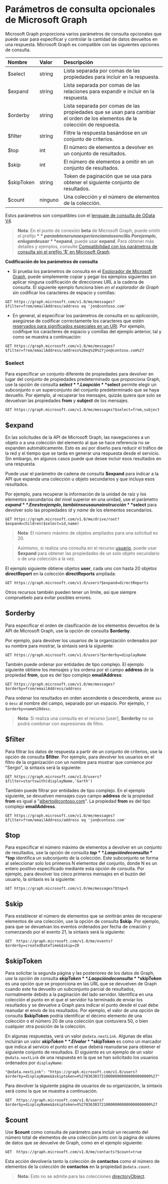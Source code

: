 # <a name="microsoft-graph-optional-query-parameters"></a>Parámetros de consulta opcionales de Microsoft Graph
Microsoft Graph proporciona varios parámetros de consulta opcionales que puede usar para especificar y controlar la cantidad de datos devueltos en una respuesta. Microsoft Graph es compatible con las siguientes opciones de consulta. 

|Nombre|Valor|Descripción|
|:---------------|:--------|:-------|
|$select|string|Lista separada por comas de las propiedades para incluir en la respuesta.|
|$expand|string|Lista separada por comas de las relaciones para expandir e incluir en la respuesta.  |
|$orderby|string|Lista separada por comas de las propiedades que se usan para cambiar el orden de los elementos de la colección de respuesta.|
|$filter|string|Filtre la respuesta basándose en un conjunto de criterios.|
|$top|int|El número de elementos a devolver en un conjunto de resultados.|
|$skip|int|El número de elementos a omitir en un conjunto de resultados.|
|$skipToken|string|Token de paginación que se usa para obtener el siguiente conjunto de resultados.|
|$count|ninguno|Una colección y el número de elementos de la colección.|

Estos parámetros son compatibles con el [lenguaje de consulta de OData V4](http://docs.oasis-open.org/odata/odata/v4.0/errata03/os/complete/part2-url-conventions/odata-v4.0-errata03-os-part2-url-conventions-complete.html#_Toc453752356).

>  **Nota**: En el punto de conexión **beta** de Microsoft Graph, puede omitir el prefijo **$** para obtener una experiencia más sencilla. Por ejemplo, en lugar de usar **$expand**, puede usar **expand**. Para obtener más detalles y ejemplos, consulte [Compatibilidad con los parámetros de consulta sin el prefijo '$' en Microsoft Graph](http://dev.office.com/queryparametersinMicrosoftGraph).  

**Codificación de los parámetros de consulta**

- Si prueba los parámetros de consulta en el [Explorador de Microsoft Graph](https://graph.microsoft.io/en-us/graph-explorer#), puede simplemente copiar y pegar los ejemplos siguientes sin aplicar ninguna codificación de direcciones URL a la cadena de consulta. El siguiente ejemplo funciona bien _en el explorador de Graph_ sin codificar los caracteres de espacio y comillas:
```http
GET https://graph.microsoft.com/v1.0/me/messages?$filter=from/emailAddress/address eq 'jon@contoso.com'
``` 
- En general, al especificar los parámetros de consulta _en su aplicación_, asegúrese de codificar correctamente los caracteres que estén [reservados para significados especiales en un URI](https://tools.ietf.org/html/rfc3986#section-2.2). Por ejemplo, codifique los caracteres de espacio y comillas del ejemplo anterior, tal y como se muestra a continuación:
```http
GET https://graph.microsoft.com/v1.0/me/messages?$filter=from/emailAddress/address%20eq%20%27jon@contoso.com%27
```

### <a name="$select"></a>$select
Para especificar un conjunto diferente de propiedades para devolver en lugar del conjunto de propiedades predeterminado que proporciona Graph, use la opción de consulta **$select**. La opción **$select** permite elegir un subconjunto o un superconjunto del conjunto predeterminado que se haya devuelto. Por ejemplo, al recuperar los mensajes, quizás quiera que solo se devuelvan las propiedades **from** y **subject** de los mensajes.

```http
GET https://graph.microsoft.com/v1.0/me/messages?$select=from,subject
```

<!--For example, when retrieving the children of an item on a drive, you want to select that only the **name** and **size** properties of items are returned.

```http
GET https://graph.microsoft.com/v1.0/me/drive/root/children?$select=name,size
```

By submitting the request with the `$select=name,size` query string, the objects
in the response will only have those property values included. 


```json
{
  "value": [
    {
      "id": "13140a9sd9aba",
      "name": "Documents",
      "size": 1024
    },
    {
      "id": "123901909124a",
      "name": "Pictures",
      "size": 1012010210
    }
  ]
}
```--> 

## <a name="$expand"></a>$expand

En las solicitudes de la API de Microsoft Graph, las navegaciones a un objeto o a una colección del elemento al que se hace referencia no se expanden automáticamente. Esto es así por diseño para reducir el tráfico de la red y el tiempo que se tarda en generar una respuesta desde el servicio. Sin embargo, en algunos casos puede que desee incluir esos resultados en una respuesta.

Puede usar el parámetro de cadena de consulta **$expand** para indicar a la API que expanda una colección u objeto secundarios y que incluya esos resultados.

Por ejemplo, para recuperar la información de la unidad de raíz y los elementos secundarios del nivel superior en una unidad, use el parámetro **$expand**. En este ejemplo, también se usa una instrucción **$select** para devolver solo las propiedades _id_ y _name_ de los elementos secundarios.

```http
GET https://graph.microsoft.com/v1.0/me/drive/root?$expand=children($select=id,name)
```

>  **Nota**: El número máximo de objetos ampliados para una solicitud es 20. 

> Asimismo, si realiza una consulta en el recurso [usuario](http://graph.microsoft.io/en-us/docs/api-reference/v1.0/resources/user), puede usar **$expand** para obtener las propiedades de un solo objeto secundario o de una colección a la vez. 

El ejemplo siguiente obtiene objetos **user**, cada uno con hasta 20 objetos **directReport** en la colección **directReports** ampliada:
```http
GET https://graph.microsoft.com/v1.0/users?$expand=directReports
```
Otros recursos también pueden tener un límite, así que siempre compruébelo para evitar posibles errores.


<!---The following shows a sample result that is returned in the response body.-->


## <a name="$orderby"></a>$orderby

Para especificar el orden de clasificación de los elementos devueltos de la API de Microsoft Graph, use la opción de consulta **$orderby**. 

Por ejemplo, para devolver los usuarios de la organización ordenados por su nombre para mostrar, la sintaxis será la siguiente:

```http
GET https://graph.microsoft.com/v1.0/users?$orderby=displayName
``` 

También puede ordenar por entidades de tipo complejo. El ejemplo siguiente obtiene los mensajes y los ordena por el campo **address** de la propiedad **from**, que es del tipo complejo **emailAddress**:

```http
GET https://graph.microsoft.com/v1.0/me/messages?$orderby=from/emailAddress/address
``` 

Para ordenar los resultados en orden ascendente o descendente, anexe `asc` o `desc` al nombre del campo, separado por un espacio. Por ejemplo, `?$orderby=name%20desc`.

 >  **Nota**: Si realiza una consulta en el recurso [user], **$orderby** no se podrá combinar con expresiones de filtro.

## <a name="$filter"></a>$filter
Para filtrar los datos de respuesta a partir de un conjunto de criterios, use la opción de consulta **$filter**. Por ejemplo, para devolver los usuarios en el filtro de la organización con un nombre para mostrar que comience por "Sergio", la sintaxis será la siguiente:

```http
GET https://graph.microsoft.com/v1.0/users?$filter=startswith(displayName,'Garth')
```

También puede filtrar por entidades de tipo complejo. En el ejemplo siguiente, se devuelven mensajes cuyo campo **address** de la propiedad **from** es igual a "alberto@contoso.com". La propiedad **from** es del tipo complejo **emailAddress**.

```http
GET https://graph.microsoft.com/v1.0/me/messages?$filter=from/emailAddress/address eq 'jon@contoso.com'
``` 

## <a name="$top"></a>$top
Para especificar el número máximo de elementos a devolver en un conjunto de resultados, use la opción de consulta **$top**. La opción de consulta **$top** identifica un subconjunto de la colección. Este subconjunto se forma al seleccionar solo los primeros N elementos del conjunto, donde N es un entero positivo especificado mediante esta opción de consulta. Por ejemplo, para devolver los cinco primeros mensajes en el buzón del usuario, la sintaxis es la siguiente:

```http
GET https://graph.microsoft.com/v1.0/me/messages?$top=5
```

## <a name="$skip"></a>$skip
Para establecer el número de elementos que se omitirán antes de recuperar elementos de una colección, use la opción de consulta **$skip**. Por ejemplo, para que se devuelvan los eventos ordenados por fecha de creación y comenzando por el evento 21, la sintaxis será la siguiente:

```http
GET  https://graph.microsoft.com/v1.0/me/events?$orderby=createdDateTime&$skip=20
```

## <a name="$skiptoken"></a>$skipToken
Para solicitar la segunda página y las posteriores de los datos de Graph, use la opción de consulta **$skipToken**. La opción de consulta **$skipToken** es una opción que se proporciona en las URL que se devuelven de Graph cuando este ha devuelto un subconjunto parcial de resultados, normalmente debido a la paginación del lado servidor. Identifica en una colección el punto en el que el servidor ha terminado de enviar los resultados y se devuelve a Graph para indicar el punto desde el cual debe reanudar el envío de los resultados. Por ejemplo, el valor de una opción de consulta **$skipToken** podría identificar el décimo elemento de una colección o el número 20 de una colección que contuviera 50, o bien cualquier otra posición de la colección.

En algunas respuestas, verá un valor `@odata.nextLink`. Algunas de ellas incluirán un valor **$skipToken**. El valor **$skipToken** es como un marcador que indica al servicio el punto en el que deberá reanudarse para obtener el siguiente conjunto de resultados. El siguiente es un ejemplo de un valor `@odata.nextLink` de una respuesta en la que se han solicitado los usuarios ordenados por `displayName`: 

```
"@odata.nextLink": "https://graph.microsoft.com/v1.0/users?$orderby=displayName&$skiptoken=X%2783630372100000000000000000000%27"
```

Para devolver la siguiente página de usuarios de su organización, la sintaxis será como la que se muestra a continuación.

```http
GET  https://graph.microsoft.com/v1.0/users?$orderby=displayName&$skiptoken=X%2783630372100000000000000000000%27
```

## <a name="$count"></a>$count
Use **$count** como consulta de parámetro para incluir un recuento del número total de elementos de una colección junto con la página de valores de datos que se devuelve de Graph, como en el ejemplo siguiente:
```http
GET  https://graph.microsoft.com/v1.0/me/contacts?$count=true
```
Esta acción devolvería tanto la colección de **contactos** como el número de elementos de la colección de **contactos** en la propiedad `@odata.count`.

>**Nota:** Esto no se admite para las colecciones [directoryObject](http://graph.microsoft.io/en-us/docs/api-reference/v1.0/resources/directoryobject).
